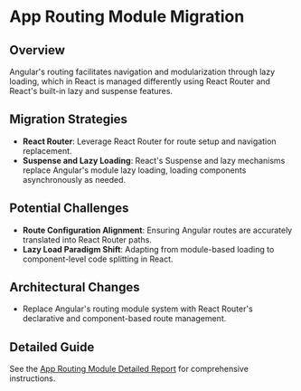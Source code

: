 # App Routing Module Migration

## Overview
Angular's routing facilitates navigation and modularization through lazy loading, which in React is managed differently using React Router and React's built-in lazy and suspense features.

## Migration Strategies
- **React Router**: Leverage React Router for route setup and navigation replacement.
- **Suspense and Lazy Loading**: React's Suspense and lazy mechanisms replace Angular's module lazy loading, loading components asynchronously as needed.

## Potential Challenges
- **Route Configuration Alignment**: Ensuring Angular routes are accurately translated into React Router paths.
- **Lazy Load Paradigm Shift**: Adapting from module-based loading to component-level code splitting in React.

## Architectural Changes
- Replace Angular's routing module system with React Router's declarative and component-based route management.

## Detailed Guide
See the [App Routing Module Detailed Report](./analysis_task/app-routing-module.md) for comprehensive instructions.
